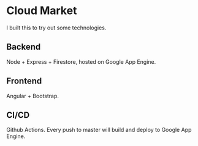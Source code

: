 # Cloud Market
I built this to try out some technologies.

## Backend
Node + Express + Firestore, hosted on Google App Engine.

## Frontend
Angular + Bootstrap.

## CI/CD
Github Actions. Every push to master will build and deploy to Google App Engine.
